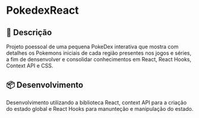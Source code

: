 # PokedexReact

## 🚀 Descrição
Projeto poessoal de uma pequena PokeDex interativa que mostra com detalhes os Pokemons iniciais de cada região presentes nos jogos e séries, a fim de densenvolver e consolidar conhecimentos em React, React Hooks, Context API e CSS.

## 📦 Desenvolvimento
Desenvolvimento utilizando a biblioteca React, context API para a criação do estado global e React Hooks para manunteção e manipulação do estado.
